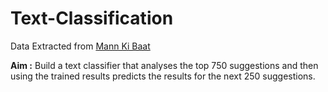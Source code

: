 # Text-Classification

Data Extracted from <a href ="https://www.mygov.in/group-issue/share-your-ideas-pm-narendra-modis-mann-ki-baat-26th-march-2017/">Mann Ki Baat</a>

<b>Aim :</b> Build a text classifier that analyses the top 750 suggestions and then using the trained results predicts the results for the next 250 suggestions.
